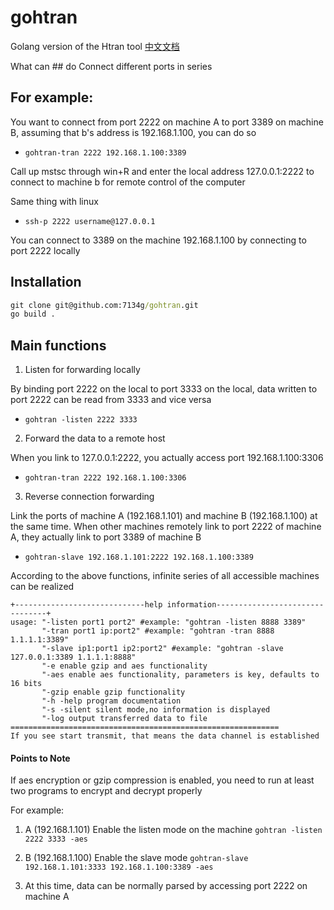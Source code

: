 # gohtran
Golang version of the Htran tool
[中文文档](https://github.com/7134g/gohtran/blob/main/README_cn.md)

What can ## do
Connect different ports in series

## For example:
You want to connect from port 2222 on machine A to port 3389 on machine B, assuming that b's address is 192.168.1.100, you can do so

- `gohtran-tran 2222 192.168.1.100:3389`

Call up mstsc through win+R and enter the local address 127.0.0.1:2222 to connect to machine b for remote control of the computer

Same thing with linux

- `ssh-p 2222 username@127.0.0.1`

You can connect to 3389 on the machine 192.168.1.100 by connecting to port 2222 locally

## Installation
```bat
git clone git@github.com:7134g/gohtran.git
go build .
```

## Main functions
1. Listen for forwarding locally

By binding port 2222 on the local to port 3333 on the local, data written to port 2222 can be read from 3333 and vice versa
- `gohtran -listen 2222 3333`
2. Forward the data to a remote host

When you link to 127.0.0.1:2222, you actually access port 192.168.1.100:3306
- `gohtran-tran 2222 192.168.1.100:3306`
3. Reverse connection forwarding

Link the ports of machine A (192.168.1.101) and machine B (192.168.1.100) at the same time.
When other machines remotely link to port 2222 of machine A, they actually link to port 3389 of machine B
- `gohtran-slave 192.168.1.101:2222 192.168.1.100:3389`


According to the above functions, infinite series of all accessible machines can be realized

```text
+-----------------------------help information--------------------------------+
usage: "-listen port1 port2" #example: "gohtran -listen 8888 3389"
       "-tran port1 ip:port2" #example: "gohtran -tran 8888 1.1.1.1:3389"
       "-slave ip1:port1 ip2:port2" #example: "gohtran -slave 127.0.0.1:3389 1.1.1.1:8888"
       "-e enable gzip and aes functionality
       "-aes enable aes functionality, parameters is key, defaults to 16 bits
       "-gzip enable gzip functionality
       "-h -help program documentation
       "-s -silent silent mode,no information is displayed
       "-log output transferred data to file
============================================================
If you see start transmit, that means the data channel is established
```


#### Points to Note
If aes encryption or gzip compression is enabled, you need to run at least two programs to encrypt and decrypt properly

For example:
1. A (192.168.1.101) Enable the listen mode on the machine `gohtran -listen 2222 3333 -aes`

2. B (192.168.1.100) Enable the slave mode `gohtran-slave 192.168.1.101:3333 192.168.1.100:3389 -aes`

3. At this time, data can be normally parsed by accessing port 2222 on machine A